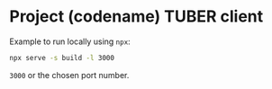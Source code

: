 # Project (codename) TUBER client

Example to run locally using `npx`:

```sh
npx serve -s build -l 3000
```

`3000` or the chosen port number.